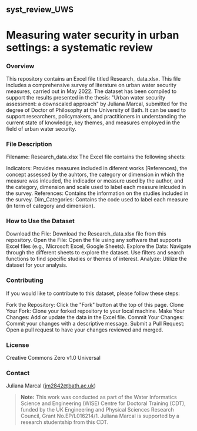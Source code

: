 ## syst_review_UWS
# Measuring water security in urban settings: a systematic review

### Overview
This repository contains an Excel file titled Research_ data.xlsx. This file includes a comprehensive survey of literature on urban water security measures, carried out in May 2022. 
The dataset has been compiled to support the results presented in the thesis: "Urban water security assessment: a downscaled approach" by Juliana Marcal, submitted for the degree of Doctor of Philosophy at the University of Bath. It can be used to support researchers, policymakers, and practitioners in understanding the current state of knowledge, key themes, and measures employed in the field of urban water security.

### File Description
Filename: Research_data.xlsx
The Excel file contains the following sheets:

Indicators: Provides measures included in diferent works (References), the concept assessed by the auhtors, the category or dimension in which the measure was inlcuded, the indicador or measure used by the author, and the category,  dimension and scale used to label each measure inlcuded in the survey. 
References: Contains the information on the studies included in the survey.
Dim_Categories: Contains the code used to label each measure (in term of category and dimension). 

### How to Use the Dataset
Download the File: Download the Research_data.xlsx file from this repository.
Open the File: Open the file using any software that supports Excel files (e.g., Microsoft Excel, Google Sheets).
Explore the Data: Navigate through the different sheets to explore the dataset. Use filters and search functions to find specific studies or themes of interest.
Analyze: Utilize the dataset for your analysis. 

### Contributing
If you would like to contribute to this dataset, please follow these steps:

Fork the Repository: Click the "Fork" button at the top of this page.
Clone Your Fork: Clone your forked repository to your local machine.
Make Your Changes: Add or update the data in the Excel file.
Commit Your Changes: Commit your changes with a descriptive message.
Submit a Pull Request: Open a pull request to have your changes reviewed and merged.

### License
Creative Commons Zero v1.0 Universal

### Contact
Juliana Marcal (jm2842@bath.ac.uk)

> **Note:** This work was conducted as part of the Water Informatics Science and Engineering (WISE) Centre for Doctoral Training (CDT), funded by the UK Engineering and Physical Sciences Research Council, Grant No.EP/L016214/1. Juliana Marcal is supported by a research studentship from this CDT. 
